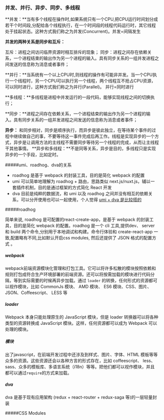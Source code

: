 ### 并发、并行、异步、同步、多线程

**并发：**当有多个线程在操作时,如果系统只有一个CPU,把CPU运行时间划分成若干个时间段,分配给各个线程执行，在一个时间段的线程代码运行时，其它线程处于挂起状态。这种方式我们称之为并发(Concurrent)。并发=间隔发生

**并发的两种关系是同步和互斥：**

互斥：进程之间访问临界资源时相互排斥的现象；
同步：进程之间存在依赖关系，一个进程结束的输出作为另一个进程的输入。具有同步关系的一组并发进程之间发送的信息称为消息或者事件；

**并行：**当系统有一个以上CPU时,则线程的操作有可能非并发。当一个CPU执行一个线程时，另一个CPU可以执行另一个线程，两个线程互不抢占CPU资源，可以同时进行，这种方式我们称之为并行(Parallel)。   并行=同时进行

**多线程：**多线程是进程中并发运行的一段代码，能够实现线程之间的切换执行；

**同步：**进程之间存在依赖关系，一个进程结束的输出作为另一个进程的输入。具有同步关系的一组并发进程之间发送的信息称为消息或者事件；

**异步：** 和同步相对，同步是顺序执行，而异步是彼此独立，在等待某个事件的过程中继续做自己的事，不要等待这一事件完成后再工作。线程是实现异步的一个方式，异步是让调用方法的主线程不需要同步等待另一个线程的完成，从而让主线程干其他事情。
**异步和多线程：**不是同等关系，异步是目的，多线程只是实现异步的一个手段，比如定时。





#####umi、roadhog、dva的关系

- roadhog 是基于 webpack 的封装工具，目的是简化 webpack 的配置
- umi 可以简单地理解为 roadhog + 路由，思路类似 next.js/nuxt.js，辅以一套插件机制，目的是通过框架的方式简化 React 开发
- dva 目前是纯粹的数据流，和 umi 以及 roadhog 之间并没有相互的依赖关系，可以分开使用也可以一起使用，个人觉得 [umi + dva 是比较搭的](https://github.com/sorrycc/blog/issues/66)

#####roadhog 

简单来说, roadhog 是可配置的react-create-app，是基于 webpack 的封装工具，目的是简化 webpack 的配置。roadhog 是一个 cli 工具,提供dev、 server 和 build 两个命令,分别用于本地调试和构建。命令行体验和 create-react-app 一致,配置略有不同,比如默认开启css modules, 然后还提供了 JSON 格式的配置方式 。

##### webpack

webpack前端资源模块化管理和打包工具。它可以将许多松散的模块按照依赖和规则打包成符合生产环境部署的前端资源。还可以将按需加载的模块进行代码分隔，等到实际需要的时候再异步加载。通过 `loader` 的转换，任何形式的资源都可以视作模块，比如 CommonJs 模块、 AMD 模块、 ES6 模块、CSS、图片、 JSON、Coffeescript、 LESS 等

##### loader

Webpack 本身只能处理原生的 JavaScript 模块，但是 loader 转换器可以将各种类型的资源转换成 JavaScript 模块。这样，任何资源都可以成为 Webpack 可以处理的模块。

##### 模块

出了javascript，在前端开发过程中还涉及到样式、图片、字体、HTML 模板等等众多的资源。这些资源还会以各种方言的形式存在，比如 coffeescript、 less、 sass、众多的模板库、多语言系统（i18n）等等。把他们都可以视作模块，并且都可以通过`require`的方式来加载。

##### dva

dva 是基于现有应用架构 (redux + react-router + redux-saga 等)的一层轻量封装

#####CSS Modules

